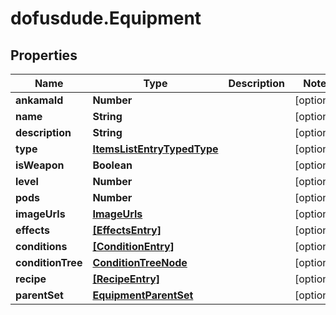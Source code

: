 # dofusdude.Equipment

## Properties

Name | Type | Description | Notes
------------ | ------------- | ------------- | -------------
**ankamaId** | **Number** |  | [optional] 
**name** | **String** |  | [optional] 
**description** | **String** |  | [optional] 
**type** | [**ItemsListEntryTypedType**](ItemsListEntryTypedType.md) |  | [optional] 
**isWeapon** | **Boolean** |  | [optional] 
**level** | **Number** |  | [optional] 
**pods** | **Number** |  | [optional] 
**imageUrls** | [**ImageUrls**](ImageUrls.md) |  | [optional] 
**effects** | [**[EffectsEntry]**](EffectsEntry.md) |  | [optional] 
**conditions** | [**[ConditionEntry]**](ConditionEntry.md) |  | [optional] 
**conditionTree** | [**ConditionTreeNode**](ConditionTreeNode.md) |  | [optional] 
**recipe** | [**[RecipeEntry]**](RecipeEntry.md) |  | [optional] 
**parentSet** | [**EquipmentParentSet**](EquipmentParentSet.md) |  | [optional] 


